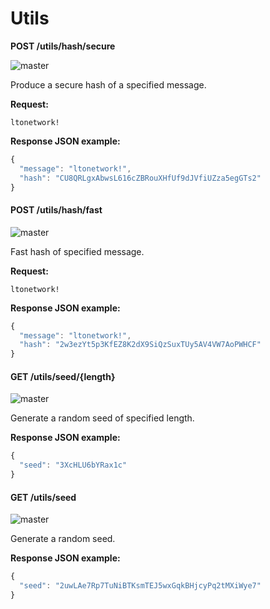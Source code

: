 # Utils

**POST /utils/hash/secure**

![master](https://img.shields.io/badge/MAINNET-available-4bc51d.svg)

Produce a secure hash of a specified message.

**Request:**

```text
ltonetwork!
```

**Response JSON example:**

```javascript
{
  "message": "ltonetwork!",
  "hash": "CU8QRLgxAbwsL616cZBRouXHfUf9dJVfiUZza5egGTs2"
}
```

#### POST /utils/hash/fast

![master](https://img.shields.io/badge/MAINNET-available-4bc51d.svg)

Fast hash of specified message.

**Request:**

```text
ltonetwork!
```

**Response JSON example:**

```javascript
{
  "message": "ltonetwork!",
  "hash": "2w3ezYt5p3KfEZ8K2dX9SiQzSuxTUy5AV4VW7AoPWHCF"
}
```

#### GET /utils/seed/{length}

![master](https://img.shields.io/badge/MAINNET-available-4bc51d.svg)

Generate a random seed of specified length.

**Response JSON example:**

```javascript
{
  "seed": "3XcHLU6bYRax1c"
}
```

#### GET /utils/seed

![master](https://img.shields.io/badge/MAINNET-available-4bc51d.svg)

Generate a random seed.

**Response JSON example:**

```javascript
{
  "seed": "2uwLAe7Rp7TuNiBTKsmTEJ5wxGqkBHjcyPq2tMXiWye7"
}
```

